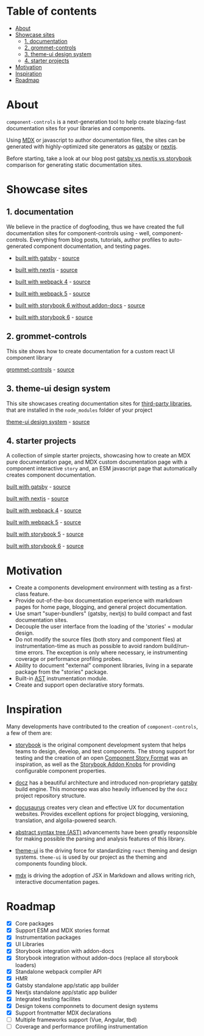 # Table of contents

-   [About](#about)
-   [Showcase sites](#showcase-sites)
    -   [1. documentation](#1-documentation)
    -   [2. grommet-controls](#2-grommet-controls)
    -   [3. theme-ui design system](#3-theme-ui-design-system)
    -   [4. starter projects](#4-starter-projects)
-   [Motivation](#motivation)
-   [Inspiration](#inspiration)
-   [Roadmap](#roadmap)

# About

`component-controls` is a next-generation tool to help create blazing-fast documentation sites for your libraries and components.

Using [MDX](https://mdxjs.com) or javascript to author documentation files, the sites can be generated with highly-optimized site generators as [gatsby](https://www.gatsbyjs.com) or [nextjs](https://nextjs.org).

Before starting, take a look at our blog post [gatsby vs nextjs vs storybook](https://component-controls.com/blogs/gatsby-vs-nextjs-vs-storybook) comparison for generating static documentation sites.

# Showcase sites

## 1. documentation

We believe in the practice of dogfooding, thus we have created the full documentation sites for component-controls using - well, component-controls. Everything from blog posts, tutorials, author profiles to auto-generated component documentation, and testing pages.

-   [built with gatsby](https://component-controls.com/) - [source](https://github.com/ccontrols/component-controls/tree/master/examples/gatsby)

-   [built with nextjs](https://nextjs.component-controls.com/) - [source](https://github.com/ccontrols/component-controls/tree/master/examples/nextjs)

-   [built with webpack 4](https://webpack.component-controls.com/) - [source](https://github.com/ccontrols/component-controls/tree/master/examples/react-webpack)

-   [built with webpack 5](https://webpack5.component-controls.com/) - [source](https://github.com/ccontrols/component-controls/tree/master/examples/react-webpack-5)

-   [built with storybook 6 without addon-docs](https://storybook.component-controls.com) - [source](https://github.com/ccontrols/component-controls/tree/master/examples/storybook-6-no-docs)

-   [built with storybook 6](https://components-storybook-6.netlify.app/) - [source](https://github.com/ccontrols/component-controls/tree/master/examples/storybook-6)

## 2. grommet-controls

This site shows how to create documentation for a custom react UI component library

[grommet-controls](https://grommet-controls.netlify.app) - [source](https://github.com/atanasster/grommet-controls)

## 3. theme-ui design system

This site showcases creating documentation sites for [third-party libraries](https://component-controls.com/tutorial/getting-started/external-libraries), that are installed in the `node_modules` folder of your project

[theme-ui design system](https://theme-ui-design-system.netlify.app) - [source](https://github.com/ccontrols/theme-ui-design-system)

## 4. starter projects

A collection of simple starter projects, showcasing how to create an MDX pure documentation page, and MDX custom documentation page with a component interactive `story` and, an ESM javascript page that automatically creates component documentation.

[built with gatsby](https://gatsby-controls-starter.netlify.app) - [source](https://github.com/ccontrols/gatsby-controls-starter)

[built with nextjs](https://nextjs-controls-starter.netlify.app) - [source](https://github.com/ccontrols/nextjs-controls-starter)

[built with webpack 4](https://webpack-controls-starter.netlify.app) - [source](https://github.com/ccontrols/webpack-controls-starter)

[built with webpack 5](https://webpack-5-controls-starter.netlify.app) - [source](https://github.com/ccontrols/webpack-5-controls-starter)

[built with storybook 5](https://storybook-5-controls-starter.netlify.app/?path=/story/first-page--page) - [source](https://github.com/ccontrols/storybook-5-controls-starter)

[built with storybook 6](https://storybook-6-controls-starter.netlify.app) - [source](https://github.com/ccontrols/storybook-6-controls-starter)

# Motivation

-   Create a components development environment with testing as a first-class feature.
-   Provide out-of-the-box documentation experience with markdown pages for home page, blogging, and general project documentation.
-   Use smart "super-bundlers" (gatsby, nextjs) to build compact and fast documentation sites.
-   Decouple the user interface from the loading of the 'stories' = modular design.
-   Do not modify the source files (both story and component files) at instrumentation-time as much as possible to avoid random build/run-time errors. The exception is only where necessary, ie instrumenting coverage or performance profiling probes.
-   Ability to document "external" component libraries, living in a separate package from the "stories" package.
-   Built-in [AST](https://en.wikipedia.org/wiki/Abstract_syntax_tree) instrumentation module.
-   Create and support open declarative story formats.

# Inspiration

Many developments have contributed to the creation of `component-controls`, a few of them are:

-   [storybook](https://storybook.js.org) is the original component development system that helps teams to design, develop, and test components. The strong support for testing and the creation of an open [Component Story Format](https://github.com/storybookjs/csf) was an inspiration, as well as the [Storybook Addon Knobs](https://github.com/storybookjs/storybook/tree/next/addons/knobs) for providing configurable component properties.

-   [docz](https://www.docz.site) has a beautiful architecture and introduced non-proprietary [gatsby](https://www.gatsbyjs.org) build engine. This monorepo was also heavily influenced by the `docz` project repository structure.

-   [docusaurus](https://docusaurus.io) creates very clean and effective UX for documentation websites. Provides excellent options for project blogging, versioning, translation, and algolia-powered search.

-   [abstract syntax tree (AST)](https://en.wikipedia.org/wiki/Abstract_syntax_tree) advancements have been greatly responsible for making possible the parsing and analysis features of this library.

-   [theme-ui](https://theme-ui.com) is the driving force for standardizing `react` theming and design systems. `theme-ui` is used by our project as the theming and components founding block.

-   [mdx](https://mdxjs.com) is driving the adoption of JSX in Markdown and allows writing rich, interactive documentation pages.

# Roadmap

-   [x] Core packages
-   [x] Support ESM and MDX stories format
-   [x] Instrumentation packages
-   [x] UI Libraries
-   [x] Storybook integration with addon-docs
-   [x] Storybook integration without addon-docs (replace all storybook loaders)
-   [x] Standalone webpack compiler API
-   [x] HMR
-   [x] Gatsby standalone app/static app builder
-   [x] Nextjs standalone app/static app builder
-   [x] Integrated testing facilites
-   [x] Design tokens componnets to document design systems
-   [x] Support frontmatter MDX declarations
-   [ ] Multiple frameworks support (Vue, Angular, tbd)
-   [ ] Coverage and performance profiling instrumentation
